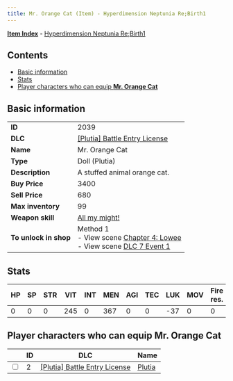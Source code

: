 ```yaml
---
title: Mr. Orange Cat (Item) - Hyperdimension Neptunia Re;Birth1
---
```


[**Item Index**](/neptunia/rb1/item/index.html) - [Hyperdimension Neptunia Re;Birth1](/neptunia/rb1)

## Contents

- [Basic information](#basic-information)
- [Stats](#stats)
- [Player characters who can equip **Mr. Orange Cat**](#player-characters-who-can-equip-mr-orange-cat)
## Basic information

|   |   |
| -- | -- |
| **ID** | 2039 |
| **DLC** | [[Plutia] Battle Entry License](/neptunia/rb1/dlc/7-plutia.html) |
| **Name** | Mr. Orange Cat |
| **Type** | Doll (Plutia) |
| **Description** | A stuffed animal orange cat. |
| **Buy Price** | 3400 |
| **Sell Price** | 680 |
| **Max inventory** | 99 |
| **Weapon skill** | [All my might!](/neptunia/rb1/skill/7-203-all-my-might.html) |
| **To unlock in shop** | Method 1<br />- View scene [Chapter 4: Lowee](/neptunia/rb1/scene/1-402-chapter-4-lowee.html)<br />- View scene [DLC 7 Event 1](/neptunia/rb1/scene/7-5010-dlc-7-event-1.html) |


## Stats

| HP | SP | STR | VIT | INT | MEN | AGI | TEC | LUK | MOV | Fire res. | Ice res. | Wind res. | Lightning res. |
| -- | -- | --- | --- | --- | --- | --- | --- | --- | --- | --------- | -------- | --------- | -------------- |
| 0 | 0 | 0 | 245 | 0 | 367 | 0 | 0 | -37 | 0 | 0 | 0 | 0 | 0 |


## Player characters who can equip **Mr. Orange Cat**

|    | ID | DLC | Name |
| -- | -- | --- | ---- |
| <input type="checkbox" id="rb1-player-7-2" class="trackbox" /> | 2 | [[Plutia] Battle Entry License](/neptunia/rb1/dlc/7-plutia.html) | [Plutia](/neptunia/rb1/player/7-2-plutia.html) |
